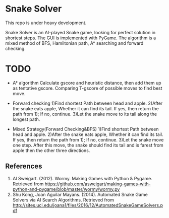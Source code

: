 # Snake Solver

This repo is under heavy development.

Snake Solver is an AI-played Snake game, looking for perfect solution in shortest steps. The GUI is implemented with PyGame. The algorithm is a mixed method of BFS, Hamiltonian path, A* searching and forward checking.

# TODO

* A* algorithm
Calculate gscore and heuristic distance, then add them up as tentative gscore. Comparing T-gscore of possible moves to find best move.

* Forward checking
1)Find shortest Path between head and apple.
2)After the snake eats apple, Whether it can find its tail. If yes, then return the path from 1); If no, continue.
3)Let the snake move to its tail along the longest path.

* Mixed Strategy(Forward Checking&BFS)
1)Find shortest Path between head and apple.
2)After the snake eats apple, Whether it can find its tail. If yes, then return the path from 1); If no, continue.
3)Let the snake move one step. After this move, the snake should find its tail and is farest from apple then the other three directions.

## References
1. Al Sweigart. (2012). Wormy. Making Games with Python & Pygame. Retrieved from https://github.com/asweigart/making-games-with-python-and-pygame/blob/master/wormy/wormy.py
2. Shu Kong, Joan Aguilar Mayans. (2014). Automated Snake Game Solvers via AI Search Algorithms. Retrieved from http://sites.uci.edu/joana1/files/2016/12/AutomatedSnakeGameSolvers.pdf 

